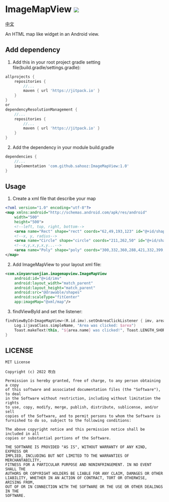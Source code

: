 # ImageMapView   [![](https://jitpack.io/v/sahooz/ImageMapView.svg)](https://jitpack.io/#sahooz/ImageMapView)

[中文](README.md)

An HTML map like widget in an Android view.

## Add dependency

1. Add this in your root project gradle setting file(build.gradle/settings.gradle):

```groovy
allprojects {
    repositories {
        //...
        maven { url 'https://jitpack.io' }
    }
}
or
dependencyResolutionManagement {
    //...
    repositories {
        //...
        maven { url 'https://jitpack.io' }
    }
}
```

2. Add the dependency in your module build.gradle

```groovy
dependencies {
    //...
    implementation 'com.github.sahooz:ImageMapView:1.0'
}
```

## Usage

1. Create a xml file that describe your map

```xml
<?xml version="1.0" encoding="utf-8"?>
<map xmlns:android="http://schemas.android.com/apk/res/android"
    width="500"
    height="500">
    <!--left, top, right, bottom-->
    <area name="Rect" shape="rect" coords="62,49,193,123" id="@+id/shape_rect"/>
    <!--x, y, radius-->
    <area name="Circle" shape="circle" coords="211,262,50" id="@+id/shape_circle"/>
    <!--x,y,x,y,x,y...-->
    <area name="Poly" shape="poly" coords="300,332,360,288,421,332,399,404,322,404" id="@+id/shape_poly"/>
</map>
```  

2. Add ImageMapView to your layout xml file:

```xml
<com.xinyanruanjian.imagemapview.ImageMapView
    android:id="@+id/imv"
    android:layout_width="match_parent"
    android:layout_height="match_parent"
    android:src="@drawable/shapes"
    android:scaleType="fitCenter"
    app:imageMap="@xml/map"/>
```

3. findViewById and set the listener:
```kotlin
findViewById<ImageMapView>(R.id.imv).setOnAreaClickListener { imv, area ->
    Log.i(javaClass.simpleName, "Area was clicked: $area")
    Toast.makeText(this, "${area.name} was clicked!", Toast.LENGTH_SHORT).show()
}
```

## LICENSE

```
MIT License

Copyright (c) 2022 吹白

Permission is hereby granted, free of charge, to any person obtaining a copy
of this software and associated documentation files (the "Software"), to deal
in the Software without restriction, including without limitation the rights
to use, copy, modify, merge, publish, distribute, sublicense, and/or sell
copies of the Software, and to permit persons to whom the Software is
furnished to do so, subject to the following conditions:

The above copyright notice and this permission notice shall be included in all
copies or substantial portions of the Software.

THE SOFTWARE IS PROVIDED "AS IS", WITHOUT WARRANTY OF ANY KIND, EXPRESS OR
IMPLIED, INCLUDING BUT NOT LIMITED TO THE WARRANTIES OF MERCHANTABILITY,
FITNESS FOR A PARTICULAR PURPOSE AND NONINFRINGEMENT. IN NO EVENT SHALL THE
AUTHORS OR COPYRIGHT HOLDERS BE LIABLE FOR ANY CLAIM, DAMAGES OR OTHER
LIABILITY, WHETHER IN AN ACTION OF CONTRACT, TORT OR OTHERWISE, ARISING FROM,
OUT OF OR IN CONNECTION WITH THE SOFTWARE OR THE USE OR OTHER DEALINGS IN THE
SOFTWARE.
```

